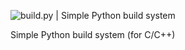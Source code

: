 ![build.py | Simple Python build system](http://forhadahmed.net/github/build-py-logo.png)
 
Simple Python build system (for C/C++)
